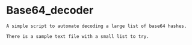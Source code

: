 # Base64_decoder
```
A simple script to automate decoding a large list of base64 hashes.
 
There is a sample text file with a small list to try.
```
